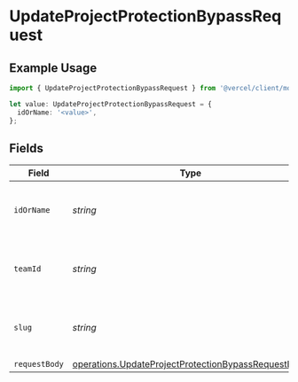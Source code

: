 # UpdateProjectProtectionBypassRequest

## Example Usage

```typescript
import { UpdateProjectProtectionBypassRequest } from '@vercel/client/models/operations';

let value: UpdateProjectProtectionBypassRequest = {
  idOrName: '<value>',
};
```

## Fields

| Field         | Type                                                                                                                       | Required           | Description                                              |
| ------------- | -------------------------------------------------------------------------------------------------------------------------- | ------------------ | -------------------------------------------------------- |
| `idOrName`    | _string_                                                                                                                   | :heavy_check_mark: | The unique project identifier or the project name        |
| `teamId`      | _string_                                                                                                                   | :heavy_minus_sign: | The Team identifier to perform the request on behalf of. |
| `slug`        | _string_                                                                                                                   | :heavy_minus_sign: | The Team slug to perform the request on behalf of.       |
| `requestBody` | [operations.UpdateProjectProtectionBypassRequestBody](../../models/operations/updateprojectprotectionbypassrequestbody.md) | :heavy_minus_sign: | N/A                                                      |
